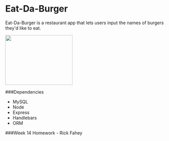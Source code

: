 # Eat-Da-Burger #
Eat-Da-Burger is a restaurant app that lets users input the names of burgers they'd like to eat.

<img src="http://clipartsign.com/upload/2016/01/27/hamburger-cartoon-burger-clipart.png" height="158x" width="213px"/>

###Dependencies
  * MySQL
  * Node
  * Express
  * Handlebars
  * ORM 
  

###Week 14 Homework - Rick Fahey

